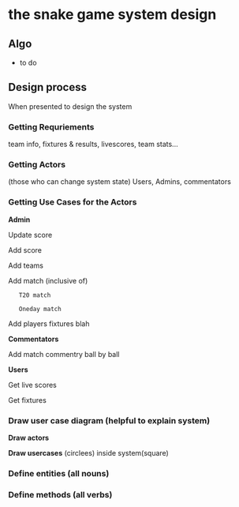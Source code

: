 # the snake game system design




## Algo 

- to do



## Design process

When presented to design the system 

### Getting Requriements 

team info, fixtures & results, livescores, team stats... 

### Getting Actors

(those who can change system state) Users, Admins, commentators 

### Getting Use Cases for the Actors

**Admin**

   Update score 

   Add score 

   Add teams 

   Add match (inclusive of) 

       T20 match 

       Oneday match 

   Add players fixtures blah 

**Commentators**

   Add match commentry ball by ball 

**Users** 

   Get live scores 

   Get fixtures 

### Draw user case diagram (helpful to explain system) 

**Draw actors**

**Draw usercases** (circlees) inside system(square) 

### Define entities (all nouns) 

### Define methods (all verbs) 
